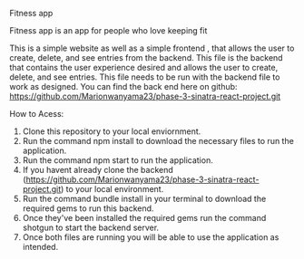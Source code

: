 Fitness app

Fitness app is an app for people who love keeping fit

This is a simple website as well as a simple frontend , that allows the user to create, delete, and see entries from the backend. This file is the backend that contains the user experience desired and allows the user to create, delete, and see entries. This file needs to be run with the backend file to work as designed. You can find the back end here on github:  https://github.com/Marionwanyama23/phase-3-sinatra-react-project.git

How to Acess:
1. Clone this repository to your local enviornment.
2. Run the command npm install to download the necessary files to run the application.
3. Run the command npm start to run the application.
4. If you havent already clone the backend (https://github.com/Marionwanyama23/phase-3-sinatra-react-project.git) to your local environment.
5. Run the command bundle install in your terminal to download the required gems to run this backend.
6. Once they've been installed the required gems run the command shotgun to start the backend server.
7. Once both files are running you will be able to use the application as intended.